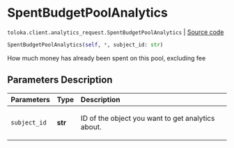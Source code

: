 # SpentBudgetPoolAnalytics
`toloka.client.analytics_request.SpentBudgetPoolAnalytics` | [Source code](https://github.com/Toloka/toloka-kit/blob/v1.1.1/src/client/analytics_request.py#L126)

```python
SpentBudgetPoolAnalytics(self, *, subject_id: str)
```

How much money has already been spent on this pool, excluding fee

## Parameters Description

| Parameters | Type | Description |
| :----------| :----| :-----------|
`subject_id`|**str**|<p>ID of the object you want to get analytics about.</p>
